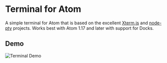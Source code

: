# Terminal for Atom

A simple terminal for Atom that is based on the excellent [Xterm.js](http://xtermjs.org) and [node-pty](https://github.com/Tyriar/node-pty) projects. Works best with Atom 1.17 and later with support for Docks.

## Demo

![Terminal Demo](https://raw.githubusercontent.com/jsmecham/atom-terminal-tab/master/demo.gif)
